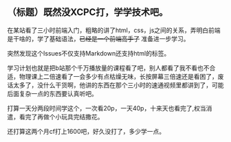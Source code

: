 <h2>（标题）既然没XCPC打，学学技术吧。</h2>
<p>在某站看了三小时前端入门，粗略的讲了html，css，js之间的关系，弄明白前端是干啥的，学了基础语法，<del>已经是一个前端高手了</del> 准备进一步学习。</p>
<p>突然发现这个Issues不仅支持Markdown还支持html的标签。</p>
<p>学习计划也就是把b站那个千万播放量的课程看了吧，别人都看了我不看也不合适，物理课上二倍速看了一会多少有点枯燥无味，长按屏幕三倍速还是看困了，废话太多了，没什么干货啊，他讲的东西在那个三小时的速通视频里都讲到了，可能后面复杂一点的东西要认真听吧。</p>
<p>打算一天分两段时间学这个，一次看20p，一天40p，十来天也看完了,权当消遣，看完了再做个小玩具完结撒花。</p>
<p>还打算这两个月cf打上1600吧，好久没打了，多少学一点。</p>

